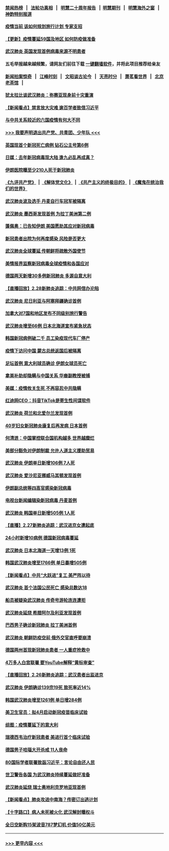 #### [禁闻热榜](热点新闻.md?=0)  &nbsp;&nbsp;|&nbsp;&nbsp; [法轮功真相](https://github.com/gfw-breaker/truth/blob/master/README.md?=0) &nbsp;&nbsp;|&nbsp;&nbsp; [明慧二十周年报告](https://github.com/gfw-breaker/mh-reports/blob/master/README.md?=0) &nbsp;&nbsp;|&nbsp;&nbsp;[明慧期刊](https://github.com/gfw-breaker/mh-qikan) &nbsp;&nbsp;|&nbsp;&nbsp; [明慧海外之窗](https://github.com/gfw-breaker/mh-news/blob/master/README.md?=0) &nbsp;&nbsp;|&nbsp;&nbsp; [神韵特别报道](https://github.com/gfw-breaker/mh-news/blob/master/shenyun.md?=0)
#### [疫情当前 该如何规划旅行计划 专家支招](../pages/nsc418/n11903865.md?t=02291331) 
#### [【更新】疫情蔓延59国及地区 如何防疫做准备](../pages/nsc418/n11890652.md?t=02291331) 
#### [武汉肺炎 英国发现首例病毒来源不明患者](../pages/nsc418/n11903663.md?t=02291331) 
#### 五毛举报越来越频繁，请网友们前往下载 [一键翻墙软件](https://github.com/gfw-breaker/ssr-accounts)，并将此项目推荐给亲友
#### [新闻拍案惊奇](https://github.com/gfw-breaker/banned-news/blob/master/pages/link4.md) &nbsp;&nbsp;|&nbsp;&nbsp; [江峰时刻](https://github.com/gfw-breaker/banned-news/blob/master/pages/link4.md) &nbsp;&nbsp;|&nbsp;&nbsp; [文昭谈古论今](https://github.com/gfw-breaker/banned-news/blob/master/pages/link4.md) &nbsp;&nbsp;|&nbsp;&nbsp; [天亮时分](https://github.com/gfw-breaker/banned-news/blob/master/pages/link4.md) &nbsp;&nbsp;|&nbsp;&nbsp; [萧茗看世界](https://github.com/gfw-breaker/banned-news/blob/master/pages/link4.md) &nbsp;&nbsp;|&nbsp;&nbsp; [北京老茶馆](https://github.com/gfw-breaker/banned-news/blob/master/pages/link4.md) &nbsp;&nbsp;|&nbsp;&nbsp; 
#### [犹太拉比谈武汉肺炎：弥赛亚现身前十灾重演](../pages/nsc418/n11902923.md?t=02291331) 
#### [【新闻看点】禁言放大灾难 逾百学者致信习近平](../pages/nsc418/n11903581.md?t=02291331) 
#### [与中共关系较近的六国疫情有何大不同](../pages/nsc418/n11903440.md?t=02291331) 
#### [>>> 我要声明退出共产党、共青团、少年队 <<<](https://github.com/begood0513/goodnews/blob/master/quit/letter.md) 
#### [英国现首个新冠死亡病例 钻石公主号第6例](../pages/nsc418/n11903479.md?t=02291331) 
#### [日媒：去年新冠病毒现大陆 逢九必乱再成真？](../pages/nsc418/n11903445.md?t=02291331) 
#### [伊朗医院曝至少210人死于新冠肺炎](../pages/nsc418/n11903491.md?t=02291331) 
#### [《九评共产党》](https://github.com/begood0513/9ping.md/blob/master/README.md) &nbsp;|&nbsp; [《解体党文化》](../../../../jtdwh.md/blob/master/README.md)  &nbsp;|&nbsp; [《共产主义的终极目的》](../../../../gczydzjmd.md/blob/master/README.md) &nbsp;|&nbsp; [《魔鬼在统治我们的世界》](../../../../mgztzwmdsj.md/blob/master/README.md) 
#### [武汉肺炎波及选手 丹麦自行车冠军被隔离](../pages/nsc418/n11903321.md?t=02291331) 
#### [武汉肺炎 墨西哥发现首例 为拉丁美洲第二例](../pages/nsc418/n11903232.md?t=02291331) 
#### [蓬佩奥：已告知伊朗 美国愿助其应对新冠病毒](../pages/nsc418/n11903212.md?t=02291331) 
#### [新冠患者出院为何再度感染 风险是否更大](../pages/nsc418/n11903262.md?t=02291331) 
#### [武汉肺炎全球蔓延 传朝鲜将疏散外国使节](../pages/nsc418/n11903092.md?t=02291331) 
#### [美情报界监察新冠病毒全球疫情和各国应对](../pages/nsc418/n11903098.md?t=02291331) 
#### [德国两天新增30多例新冠肺炎 多源自意大利](../pages/nsc418/n11903111.md?t=02291331) 
#### [【直播回放】2.28新肺炎追踪：中共网信办沦陷](../pages/nsc418/n11902975.md?t=02291331) 
#### [武汉肺炎 尼日利亚与阿塞拜疆确诊首例](../pages/nsc418/n11902948.md?t=02291331) 
#### [加拿大对7国和地区发布不同级别旅行警告](../pages/nsc418/n11902930.md?t=02291331) 
#### [武汉肺炎增至66例 日本北海道宣布紧急状态](../pages/nsc418/n11902838.md?t=02291331) 
#### [韩国新冠病例破二千 员工染疫现代车厂停产](../pages/nsc418/n11902630.md?t=02291331) 
#### [疫情下访问中国 蒙古总统返国后被隔离](../pages/nsc418/n11902769.md?t=02291331) 
#### [足坛首例 意大利球员确诊 伊朗女球员死亡](../pages/nsc418/n11902639.md?t=02291331) 
#### [拿美补助却隐瞒与中国关系 华裔副教授被捕](../pages/nsc418/n11901687.md?t=02291331) 
#### [美媒：疫情攸关生死 不再容忍中共隐瞒](../pages/nsc418/n11901694.md?t=02291331) 
#### [红迪网CEO：抖音TikTok是寄生性间谍软件](../pages/nsc418/n11901675.md?t=02291331) 
#### [武汉肺炎 荷兰和北爱尔兰发现首例](../pages/nsc418/n11901256.md?t=02291331) 
#### [40岁妇女新冠肺炎康复后再发病 日本首例](../pages/nsc418/n11901341.md?t=02291331) 
#### [何清涟：中国掌控联合国机构越多 世界越糜烂](../pages/nsc418/n11901020.md?t=02291331) 
#### [美部分豁免对伊朗制裁 允许人道主义援助贸易](../pages/nsc418/n11900859.md?t=02291331) 
#### [武汉肺炎 伊朗单日新增106例 7人死](../pages/nsc418/n11900839.md?t=02291331) 
#### [武汉肺炎 爱沙尼亚挪威马其顿发现首例](../pages/nsc418/n11900878.md?t=02291331) 
#### [伊朗副总统等四高官感染新冠病毒](../pages/nsc418/n11900818.md?t=02291331) 
#### [电视台新闻编辑染新冠病毒 丹麦首例](../pages/nsc418/n11900794.md?t=02291331) 
#### [武汉肺炎 韩国单日新增505例 1人死](../pages/nsc418/n11900450.md?t=02291331) 
#### [【直播】2.27新肺炎追踪：武汉进京女遭起底](../pages/nsc418/n11900415.md?t=02291331) 
#### [24小时新增10病例 德国新冠病毒蔓延](../pages/nsc418/n11900522.md?t=02291331) 
#### [武汉肺炎 日本北海道一天增13例 1死](../pages/nsc418/n11900329.md?t=02291331) 
#### [韩国武汉肺炎增至1766例 单日暴增505例](../pages/nsc418/n11899748.md?t=02291331) 
#### [【新闻看点】中共“大跃进”复工 美严阵以待](../pages/nsc418/n11898221.md?t=02291331) 
#### [武汉肺炎 首个法国公民死亡 感染总数达18](../pages/nsc418/n11898430.md?t=02291331) 
#### [船员被疑染武汉肺炎 传奇号游轮连连遭拒](../pages/nsc418/n11898226.md?t=02291331) 
#### [武汉肺炎延烧 希腊阿尔及利亚发现首例](../pages/nsc418/n11898021.md?t=02291331) 
#### [巴西男子确诊新冠肺炎 拉丁美洲首例](../pages/nsc418/n11898020.md?t=02291331) 
#### [武汉肺炎 朝鲜防疫空前 俄外交官直呼要崩溃](../pages/nsc418/n11897857.md?t=02291331) 
#### [德国两州首现新冠肺炎患者 一人重症抢救中](../pages/nsc418/n11897548.md?t=02291331) 
#### [4万多人白宫联署 要YouTube解释“黄标审查”](../pages/nsc418/n11897803.md?t=02291331) 
#### [【直播回放】2.26新肺炎追踪：武汉患者出监进京](../pages/nsc418/n11897551.md?t=02291331) 
#### [武汉肺炎 伊朗确诊139宗19死 致死率近14%](../pages/nsc418/n11897547.md?t=02291331) 
#### [韩国武汉肺炎增至1261例 单日增284例](../pages/nsc418/n11897376.md?t=02291331) 
#### [美卫生官员：拟4月启动新冠疫苗临床试验](../pages/nsc418/n11896357.md?t=02291331) 
#### [组图：疫情蔓延下的意大利](../pages/nsc418/n11894159.md?t=02291331) 
#### [瑞德西韦治疗新冠患者 美进行首个临床试验](../pages/nsc418/n11895845.md?t=02291331) 
#### [德国男子哈瑙大开杀戒 11人丧命](../pages/nsc418/n11895317.md?t=02291331) 
#### [80国际学者联署致函习近平：言论自由还人民](../pages/nsc418/n11895601.md?t=02291331) 
#### [世卫警告各国 为武汉肺炎持续蔓延做好准备](../pages/nsc418/n11895336.md?t=02291331) 
#### [武汉肺炎延烧 瑞士奥地利克罗地亚现首例](../pages/nsc418/n11895444.md?t=02291331) 
#### [【新闻看点】肺炎攻进中南海？传密订出逃计划](../pages/nsc418/n11895448.md?t=02291331) 
#### [【十字路口】病人未死被火化 武汉解封曝权斗](../pages/nsc418/n11893784.md?t=02291331) 
#### [全日空新购15架波音787梦幻机 价值50亿美元](../pages/nsc418/n11895154.md?t=02291331) 

----
#### [ >>> 更早内容 <<< ](../indexes/nsc418-earlier.md)
